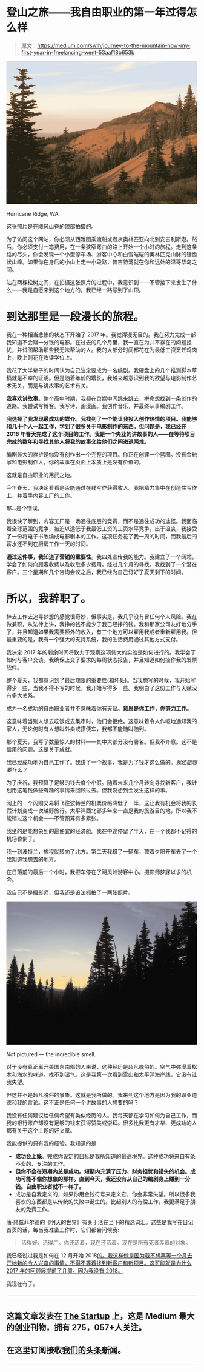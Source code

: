 # 登山之旅——我自由职业的第一年过得怎么样

> 原文：<https://medium.com/swlh/journey-to-the-mountain-how-my-first-year-in-freelancing-went-53aaf18b653b>

![](img/c4a60a1c72c3a3829106193a2fb7a50a.png)

Hurricane Ridge, WA

这张照片是在飓风山脊的顶部拍摄的。

为了访问这个网站，你必须从西雅图乘渡船或者从奥林匹亚向北到安吉利斯港。然后，你必须支付一笔费用，在一条狭窄弯曲的路上开始一个小时的旅程。走到这条路的尽头，你会发现一个小型停车场、游客中心和白雪皑皑的奥林匹克山脉的锯齿状山峰。如果你在身后的小山上走一小段路，普吉特湾就在你和远处的温哥华岛之间。

站在两棵松树之间，在拍摄这张照片的过程中，我意识到——不管接下来发生了什么——我是自愿来到这个地方的。我已经一路写到了山顶。

# 到达那里是一段漫长的旅程。

我在一种相当悲惨的状态下开始了 2017 年。我觉得漫无目的。我在努力完成一部我知道不会赚一分钱的电影。在过去的几个月里，我一直在为并不存在的问题担忧，并试图帮助那些我无法帮助的人。我的大部分时间都花在为最低工资烹饪鸡肉上，晚上则花在攻读学位上。

我花了大半辈子的时间认为自己注定要成为一名编剧。我硬盘上的几个推测脚本草稿就是不幸的证明。但是随着年龄的增长，我越来越意识到我的欲望与电影制作艺术无关，而是与讲故事的艺术有关。

**我喜欢讲故事**。整个高中时期，我都在灵媒中间跳来跳去，拼命想找到一条创作的道路。我尝试写博客。我写诗，画漫画。我创作音乐，并最终从事编剧工作。

**我选择了我发现最成功的媒介。我找到了一个能让我投入创作热情的项目。我能够和几十个人一起工作，学到了很多关于电影制作的东西。但问题是，我已经在 2016 年春天完成了这个项目的工作。我是一个失业的讲故事的人——在等待项目完成的数年和寻找其他人将我的故事交给他们之间进退两难。**

编剧最大的挫折是你没有创作出一个完整的项目。你正在创建一个蓝图。没有金融家和电影制作人，你的故事在页面上本质上是没有价值的。

这就是自由职业的用武之地。

今年春天，我决定看看是否能通过在线写作获得收入。我把精力集中在创造性写作上，并着手内容工厂的工作。

那…是个错误。

我很快了解到，内容工厂是一场通往底层的竞赛，而不是通往成功的途径。我面临着全球范围的竞争，被迫以远低于我最低工资的工资水平竞争。出于沮丧，我接受了一份将电子书改编成电影剧本的工作。这项任务花了我一周的时间，而我最后的薪水还不到在厨房工作一天的时间。

**通过这件事，我知道了营销的重要性**。我四处宣传我的能力。我建立了一个网站，学会了如何向顾客收费以及收取多少费用。经过几个月的寻找，我找到了一个潜在客户。三个星期和几个咨询会议之后，我已经为自己订好了夏天剩下的时间。

# 所以，我辞职了。

辞去工作去追寻梦想的感觉很奇妙，但事实是，我几乎没有冒任何个人风险。我在做兼职，从法律上讲，我挣的钱不能少于我已经挣的钱。我和那家公司友好地分手了，并且知道如果我需要额外的收入，有三个地方可以雇用我或者重新雇用我。但最重要的是，我有一个强大的支持系统，我的生活费用通过其他方式支付。

我决定 2017 年的剩余时间将致力于观察这项伟大的实验是如何进行的。我学会了如何与客户交谈。我确保上交了要求的每周状态报告，并且知道如何操作我的发票软件。

整个夏天，我都意识到了最后期限的重要性(和坏处)。当我想写的时候，我开始写得少一些，当我不得不写的时候，我开始写得多一些。我明白了这份工作与天赋没有多大关系。

成为一名成功的自由职业者并不意味着你有天赋。**意思是你工作，你努力工作。**

这意味着当别人想去吃饭或去集市时，他们会拒绝。这意味着令人作呕地通知我的家人，无论何时有人想叫外卖或搭便车，我都不能随叫随到。

那个夏天，我写了数量惊人的材料——其中大部分没有署名。但我不介意。这不是信用的问题。这是关于成就。

我已经成功地为自己工作了。我讲了一个故事，我是为了钱才这么做的。*我还能想要什么？*

为了庆祝，我预算了足够的钱去度个小假。随着未来几个月转向寻找新客户，我计划用这笔钱做些有趣的事情来回顾过去。但我没想到会发生这样的事。

网上的一个闪购交易将飞往波特兰的机票价格降低了一半，这让我有机会将我的长假计划变成一次越野旅行。太平洋西北部多年来一直是我的旅游目的地，所以我不能错过这个机会——不管预算有多紧张。

我坐的是能想象到的最便宜的经济舱。我在中途停留了半天，在一个我都不记得的机场昏倒了。

我一到波特兰，旅程就转向了北方。第二天我租了一辆车，顶着夕阳开车去了一个我知道我想去的地方。

在日落前的最后一个小时，我把车停在了飓风岭游客中心。摄影师梦寐以求的机会。

我自己不是摄影师，但我还是设法抓拍了一两张照片。

![](img/3bcd74b30b7640d08a23bf23172fb956.png)

Not pictured — the incredible smell.

对于没有真正离开美国东南部的人来说，这种经历是超凡脱俗的。空气中弥漫着松木和海水的味道。找不到湿气。这是我第一次看到雪山和太平洋海岸线，它没有让我失望。

但这并不是超凡脱俗的景象。这就是我所做的。我来到这个地方是因为我的职业道德和我的言论。这不正是任何一个讲故事的人想要的吗？

我没有任何建议给任何希望有类似经历的人。我每天都在学习如何为自己工作，而我的银行账户却没有足够的钱来获得赞美或崇拜。很多比我更有才华、更成功的人都有关于这个主题的好文章。

我能提供的只有我的经验。我知道的是:

*   **成功会上瘾**。完成你设定的目标是我所知道的最高境界。这种成功将来自有条不紊的、专注的工作。
*   **但你不会在短期内总是成功。短期内充满了压力、财务担忧和错失的机会。成功可能不像你想象的那样。直到今天，我还没有从自己的编剧身上赚到一分钱。自由职业者就不一样了。**
*   成功是自我定义的，如果你用金钱符号来定义它，你会非常失望。所以很多我喜欢的东西都是从传统的失败中诞生的。比起别人的有偿工作，我更满足于朋友的免费工作。

唐·赫兹菲尔德的《明天的世界》有关于活在当下的精选词汇。这些是我写在日记首页的话，每当我准备工作时，它们都会问候我:

> 活得好，活得广。你还活着，现在还活着。现在是所有死者羡慕的对象。

我已经说过我是如何在 12 月开始 2018[的。我这样做是因为我不想再等一个月去开始新的令人兴奋的事情。不得不等着找到新客户和新项目。这可能就是为什么 2017 年的回顾展提前了几周。因为我没有 2018。](/swlh/why-i-started-2018-one-month-early-51f9d09437b8)

我现在有了。

![](img/731acf26f5d44fdc58d99a6388fe935d.png)

## 这篇文章发表在 [The Startup](https://medium.com/swlh) 上，这是 Medium 最大的创业刊物，拥有 275，057+人关注。

## 在这里订阅接收[我们的头条新闻](http://growthsupply.com/the-startup-newsletter/)。

![](img/731acf26f5d44fdc58d99a6388fe935d.png)